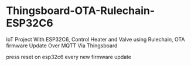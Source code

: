 # Thingsboard-OTA-Rulechain-ESP32C6
IoT Project With ESP32C6, Control Heater and Valve using Rulechain, OTA firmware Update Over MQTT Via Thingsboard


press reset on esp32c6 every new firmware update
